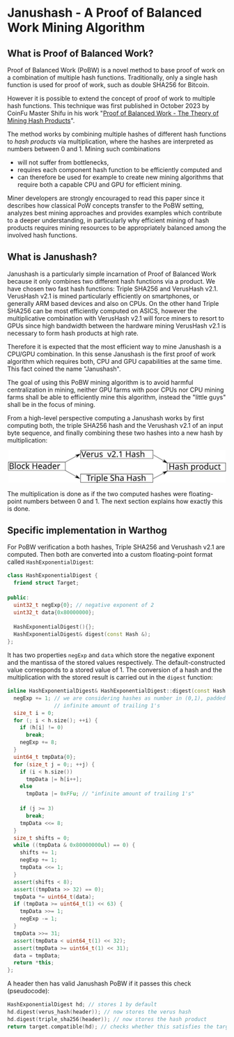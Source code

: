 # Janushash - A Proof of Balanced Work Mining Algorithm
## What is Proof of Balanced Work?
Proof of Balanced Work (PoBW) is a novel method to base proof of work on a combination of multiple hash functions. Traditionally, only a single hash function is used for proof of work, such as double SHA256 for Bitcoin.

However it is possible to extend the concept of proof of work to multiple hash functions. This technique was first published in October 2023 by CoinFu Master Shifu in his work "[Proof of Balanced Work - The Theory of Mining Hash Products](https://github.com/CoinFuMasterShifu/ProofOfBalancedWork/blob/main/PoBW.pdf)". 

The method works by combining multiple hashes of different hash functions to *hash products* via multiplication, where the hashes are interpreted as numbers between 0 and 1. Mining such combinations
- will not suffer from bottlenecks,
- requires each component hash function to be efficiently computed and
- can therefore be used for example to create new mining algorithms that require both a capable CPU and GPU for efficient mining.

Miner developers are strongly encouraged to read this paper since it describes how classical PoW concepts transfer to the PoBW setting, analyzes best mining approaches and provides examples which contribute to a deeper understanding, in particularly why efficient mining of hash products requires mining resources to be appropriately balanced among the involved hash functions.


## What is Janushash?
Janushash is a particularly simple incarnation of Proof of Balanced Work because it only combines two different hash functions via a product. We have chosen two fast hash functions: Triple SHA256 and VerusHash v2.1. VerusHash v2.1 is mined particularly efficiently on smartphones, or generally ARM based devices and also on CPUs. On the other hand Triple SHA256 can be most efficiently computed on ASICS, however the multiplicative combination with VerusHash v2.1 will force miners to resort to GPUs since high bandwidth between the hardware mining VerusHash v2.1 is necessary to form hash products at high rate.

Therefore it is expected that the most efficient way to mine Janushash is a CPU/GPU combination. In this sense Janushash is the first proof of work algorithm which requires both, CPU and GPU capabilities at the same time. This fact coined the name "Janushash". 

The goal of using this PoBW mining algorithm is to avoid harmful centralization in mining, neither GPU farms with poor CPUs nor CPU mining farms shall be able to efficiently mine this algorithm, instead the "little guys" shall be in the focus of mining.

From a high-level perspective computing a Janushash works by first computing both, the triple SHA256 hash and the Verushash v2.1 of an input byte sequence, and finally combining these two hashes into a new hash by multiplication:
<p align="center">
  <img src="img/janus.svg" style="width:500px;"/>
</p>

The multiplication is done as if the two computed hashes were floating-point numbers between 0 and 1. The next section explains how exactly this is done.

## Specific implementation in Warthog

For PoBW verification a both hashes, Triple SHA256 and Verushash v2.1 are computed. Then both are converted into a custom floating-point format called `HashExponentialDigest`:
```cpp
class HashExponentialDigest {
  friend struct Target;

public:
  uint32_t negExp{0}; // negative exponent of 2
  uint32_t data{0x80000000};

  HashExponentialDigest(){};
  HashExponentialDigest& digest(const Hash &);
};
```
It has two properties `negExp` and `data` which store the negative exponent and the mantissa of the stored values respectively. The default-constructed value corresponds to a stored value of 1. The conversion of a hash and the multiplication with the stored result is carried out in the `digest` function:
```cpp
inline HashExponentialDigest& HashExponentialDigest::digest(const Hash &h) {
  negExp += 1; // we are considering hashes as number in (0,1), padded with
               // infinite amount of trailing 1's
  size_t i = 0;
  for (; i < h.size(); ++i) {
    if (h[i] != 0)
      break;
    negExp += 8;
  }
  uint64_t tmpData{0};
  for (size_t j = 0;; ++j) {
    if (i < h.size())
      tmpData |= h[i++];
    else
      tmpData |= 0xFFu; // "infinite amount of trailing 1's"

    if (j >= 3)
      break;
    tmpData <<= 8;
  }
  size_t shifts = 0;
  while ((tmpData & 0x80000000ul) == 0) {
    shifts += 1;
    negExp += 1;
    tmpData <<= 1;
  }
  assert(shifts < 8);
  assert((tmpData >> 32) == 0);
  tmpData *= uint64_t(data);
  if (tmpData >= uint64_t(1) << 63) {
    tmpData >>= 1;
    negExp -= 1;
  }
  tmpData >>= 31;
  assert(tmpData < uint64_t(1) << 32);
  assert(tmpData >= uint64_t(1) << 31);
  data = tmpData;
  return *this;
};
```

A header then has valid Janushash PoBW if it passes this check (pseudocode):
```cpp
HashExponentialDigest hd; // stores 1 by default
hd.digest(verus_hash(header)); // now stores the verus hash
hd.digest(triple_sha256(header)); // now stores the hash product
return target.compatible(hd); // checks whether this satisfies the target
```
